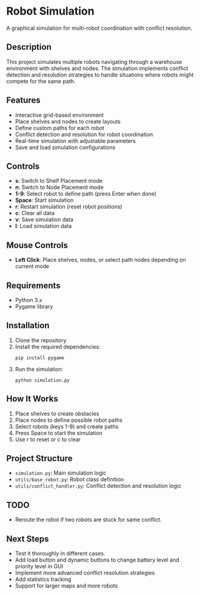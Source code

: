 # Robot Simulation

A graphical simulation for multi-robot coordination with conflict resolution.

## Description

This project simulates multiple robots navigating through a warehouse environment with shelves and nodes. The simulation implements conflict detection and resolution strategies to handle situations where robots might compete for the same path.

## Features

- Interactive grid-based environment
- Place shelves and nodes to create layouts
- Define custom paths for each robot
- Conflict detection and resolution for robot coordination
- Real-time simulation with adjustable parameters
- Save and load simulation configurations

## Controls

- **s**: Switch to Shelf Placement mode
- **n**: Switch to Node Placement mode
- **1-9**: Select robot to define path (press Enter when done)
- **Space**: Start simulation
- **r**: Restart simulation (reset robot positions)
- **c**: Clear all data
- **v**: Save simulation data
- **l**: Load simulation data

## Mouse Controls

- **Left Click**: Place shelves, nodes, or select path nodes depending on current mode

## Requirements

- Python 3.x
- Pygame library

## Installation

1. Clone the repository
2. Install the required dependencies:
   ```
   pip install pygame
   ```
3. Run the simulation:
   ```
   python simulation.py
   ```

## How It Works

1. Place shelves to create obstacles
2. Place nodes to define possible robot paths
3. Select robots (keys 1-9) and create paths
4. Press Space to start the simulation
5. Use r to reset or c to clear

## Project Structure

- `simulation.py`: Main simulation logic
- `utils/base_robot.py`: Robot class definition
- `utils/conflict_handler.py`: Conflict detection and resolution logic

## TODO

- Reroute the robot if two robots are stuck for same conflict.

## Next Steps

- Test it thoroughly in different cases.
- Add load button and dynamic buttons to change battery level and priority level in GUI
- Implement more advanced conflict resolution strategies
- Add statistics tracking
- Support for larger maps and more robots